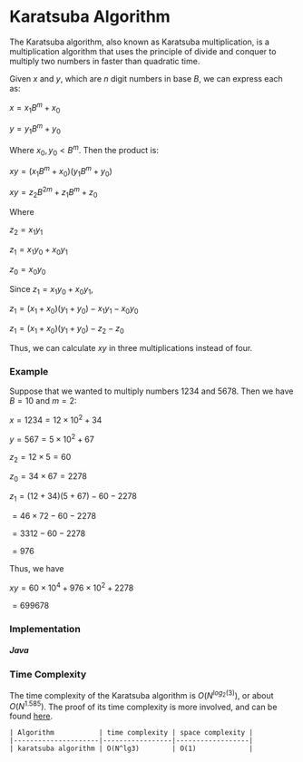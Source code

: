 # Karatsuba Algorithm

The Karatsuba algorithm, also known as Karatsuba multiplication, is a multiplication algorithm that
uses the principle of divide and conquer to multiply two numbers in faster than quadratic time. 

Given $x$ and $y$, which are $n$ digit numbers in base $B$, we can express each as:

$x = x_1B^m + x_0$

$y = y_1B^m + y_0$

Where $x_0, y_0 < B^m$. Then the product is:

$xy = (x_1B^m + x_0)(y_1B^m + y_0)$

$xy = z_2B^{2m}+z_1B^m+z_0$

Where

$z_2 = x_1y_1$

$z_1 = x_1y_0 + x_0y_1$

$z_0 = x_0y_0$

Since $z_1 = x_1y_0 + x_0y_1$,

$z_1 = (x_1 + x_0)(y_1 + y_0) - x_1y_1 - x_0y_0$

$z_1 = (x_1 + x_0)(y_1 + y_0) - z_2 - z_0$

Thus, we can calculate $xy$ in three multiplications instead of four.

### Example

Suppose that we wanted to multiply numbers $1234$ and $5678$. Then we have $B = 10$ and $m = 2$:

$x = 1234 = 12 \times 10^2 + 34$

$y = 567 = 5 \times 10^2 + 67$

$z_2 = 12 \times 5 = 60$

$z_0 = 34 \times 67 = 2278$ 

$z_1 = (12 + 34)(5 + 67) - 60 - 2278$

$= 46 \times 72 - 60 - 2278$

$= 3312 - 60 - 2278$

$= 976$

Thus, we have

$xy = 60 \times 10^{4} + 976 \times 10^2 + 2278$

$= 699678$

### Implementation

##### Java

<script src="https://gist.github.com/eliucs/e08ec2b16310aad8700a651fa9539dbf.js"></script>

### Time Complexity

The time complexity of the Karatsuba algorithm is $O(N^{log_2(3)})$, or about $O(N^{1.585})$. The 
proof of its time complexity is more involved, and can be found 
[here](http://www.ccas.ru/personal/karatsuba/divcen.pdf).

```
| Algorithm           | time complexity | space complexity |
|---------------------|-----------------|------------------|
| karatsuba algorithm | O(N^lg3)        | O(1)             |
```
